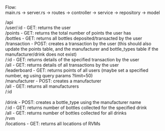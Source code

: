 Flow: <br/>
main.rs -> server.rs -> routes -> controller -> service -> repository -> model

/api
 </br>    /user/:id              - GET: returns the user
 </br>        /points            - GET: returns the total number of points the user has
 </br>        /bottles           - GET: returns all bottles deposited/transacted by the user
 </br>        /transaction       - POST: creates a transaction by the user (this should also update the points table, and the manufacturer and bottle_types table if the manufacturer/drink does not exist)
 </br>            /:id           - GET: returns details of the specified transaction by the user
 </br>            /all           - GET: returns details of all transactions by the user
 </br>    /leaderboard           - GET: returns points of all users (maybe set a specified number, eg using query params ?limit=50)
 </br>    /manufacturer          - POST: creates a manufacturer
 </br>        /all               - GET: returns all manufacturers
 </br>        /:id                
 </br>            /drink         - POST: creates a bottle_type using the manufacturer name
 </br>                /:id       - GET: returns number of bottles collected for the specified drink
 </br>                /all       - GET: returns number of bottles collected for all drinks
 </br>    /rvm
 </br>        /locations         - GET: returns all locations of RVMs
